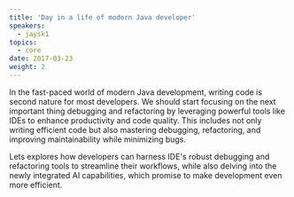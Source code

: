 ```yaml
---
title: 'Day in a life of modern Java developer'
speakers:
  - jaysk1
topics:
  - core
date: 2017-03-23
weight: 2
---
```



In the fast-paced world of modern Java development, writing code is second nature for most developers. We should start focusing on the next important thing debugging and refactoring by leveraging powerful tools like IDEs to enhance productivity and code quality. This includes not only writing efficient code but also mastering debugging, refactoring, and improving maintainability while minimizing bugs.

 Lets explores how developers can harness IDE's robust debugging and refactoring tools to streamline their workflows, while also delving into the newly integrated AI capabilities, which promise to make development even more efficient.
